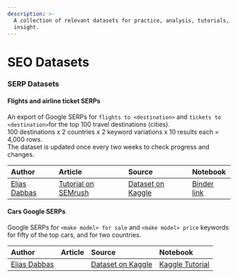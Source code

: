 ```yaml
---
description: >-
  A collection of relevant datasets for practice, analysis, tutorials, and
  insight.
---
```


# SEO Datasets

### SERP Datasets

#### Flights and airline ticket SERPs

An export of Google SERPs for `flights to <destination>` and `tickets to <destination>`for the top 100 travel destinations \(cities\).   
100 destinations x 2 countries x 2 keyword variations x 10 results each = 4,000 rows.   
The dataset is updated once every two weeks to check progress and changes.

|  Author | Article | Source | Notebook |
| :--- | :--- | :--- | :--- |
| [Elias Dabbas](https://github.com/eliasdabbas/) | [Tutorial on SEMrush](https://www.semrush.com/blog/analyzing-search-engine-results-pages/) | [Dataset on Kaggle](https://www.kaggle.com/eliasdabbas/search-engine-results-flights-tickets-keywords) | [Binder link](https://mybinder.org/v2/gh/eliasdabbas/SEMRush_serp_tutorial/master?urlpath=lab/tree/semrush_serp_analysis.ipynb) |

#### Cars Google SERPs

Google SERPs for `<make model> for sale` and `<make model> price` keywords for fifty of the top cars, and for two countries.

| Author | Article | Source | Notebook |
| :--- | :--- | :--- | :--- |
| [Elias Dabbas](https://github.com/eliasdabbas) |  | [Dataset on Kaggle](https://www.kaggle.com/eliasdabbas/google-search-results-pages-used-cars-us) | [Kaggle Tutorial](https://www.kaggle.com/eliasdabbas/search-engine-results-pages-serps-research) |

